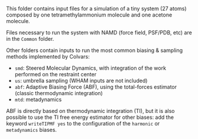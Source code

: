 This folder contains input files for a simulation of a tiny system (27 atoms)
composed by one tetramethylammonium molecule and one acetone molecule.

Files necessary to run the system with NAMD (force field, PSF/PDB, etc) are in
the `Common` folder.

Other folders contain inputs to run the most common biasing & sampling methods
implemented by Colvars:

- `smd`: Steered Molecular Dynamics, with integration of the work performed on
  the restraint center
- `us`: umbrella sampling (WHAM inputs are not included)
- `abf`: Adaptive Biasing Force (ABF), using the total-forces estimator
  (classic thermodynamic integration)
- `mtd`: metadynamics

ABF is directly based on thermodynamic integration (TI), but it is also
possible to use the TI free energy estimator for other biases: add the keyword
`writeTIPMF yes` to the configuration of the `harmonic` or `metadynamics`
biases.
